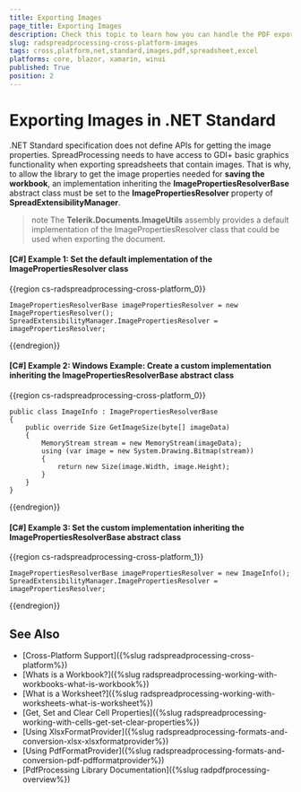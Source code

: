 ```yaml
---
title: Exporting Images
page_title: Exporting Images
description: Check this topic to learn how you can handle the PDF export of spreadsheets with images in SpreadProcessing for .NET Standard.
slug: radspreadprocessing-cross-platform-images
tags: cross,platform,net,standard,images,pdf,spreadsheet,excel
platforms: core, blazor, xamarin, winui
published: True
position: 2
---
```


# Exporting Images in .NET Standard

.NET Standard specification does not define APIs for getting the image properties. SpreadProcessing needs to have access to GDI+ basic graphics functionality when exporting spreadsheets that contain images. That is why, to allow the library to get the image properties needed for **saving the workbook**, an implementation inheriting the **ImagePropertiesResolverBase** abstract class must be set to the **ImagePropertiesResolver** property of **SpreadExtensibilityManager**.

>note The **Telerik.Documents.ImageUtils** assembly provides a default implementation of the ImagePropertiesResolver class that could be used when exporting the document.

#### [C#] Example 1: Set the default implementation of the ImagePropertiesResolver class

{{region cs-radspreadprocessing-cross-platform_0}}

    ImagePropertiesResolverBase imagePropertiesResolver = new ImagePropertiesResolver();
    SpreadExtensibilityManager.ImagePropertiesResolver = imagePropertiesResolver;
{{endregion}}

#### [C#] Example 2: Windows Example: Create a custom implementation inheriting the ImagePropertiesResolverBase abstract class

{{region cs-radspreadprocessing-cross-platform_0}}

    public class ImageInfo : ImagePropertiesResolverBase
    {
        public override Size GetImageSize(byte[] imageData)
        {
            MemoryStream stream = new MemoryStream(imageData);
            using (var image = new System.Drawing.Bitmap(stream))
            {
                return new Size(image.Width, image.Height);
            }
        }
    }
{{endregion}}

#### [C#] Example 3: Set the custom implementation inheriting the ImagePropertiesResolverBase abstract class

{{region cs-radspreadprocessing-cross-platform_1}}

    ImagePropertiesResolverBase imagePropertiesResolver = new ImageInfo();
    SpreadExtensibilityManager.ImagePropertiesResolver = imagePropertiesResolver;
{{endregion}}



## See Also

 * [Cross-Platform Support]({%slug radspreadprocessing-cross-platform%})
 * [Whats is a Workbook?]({%slug radspreadprocessing-working-with-workbooks-what-is-workbook%})
 * [What is a Worksheet?]({%slug radspreadprocessing-working-with-worksheets-what-is-worksheet%})
 * [Get, Set and Clear Cell Properties]({%slug radspreadprocessing-working-with-cells-get-set-clear-properties%})
 * [Using XlsxFormatProvider]({%slug radspreadprocessing-formats-and-conversion-xlsx-xlsxformatprovider%})
 * [Using PdfFormatProvider]({%slug radspreadprocessing-formats-and-conversion-pdf-pdfformatprovider%})
 * [PdfProcessing Library Documentation]({%slug radpdfprocessing-overview%})
